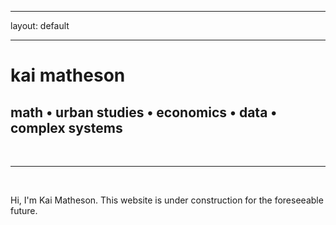 ﻿---

layout: default

---


<div class="header-bar">

  <h1>kai matheson</h1>

  <h2>math &#8226; urban studies &#8226; economics &#8226; data &#8226; complex systems</h2>

  <br/>

  <hr>

  <br/>

</div>




Hi, I'm Kai Matheson. This website is under construction for the foreseeable future.